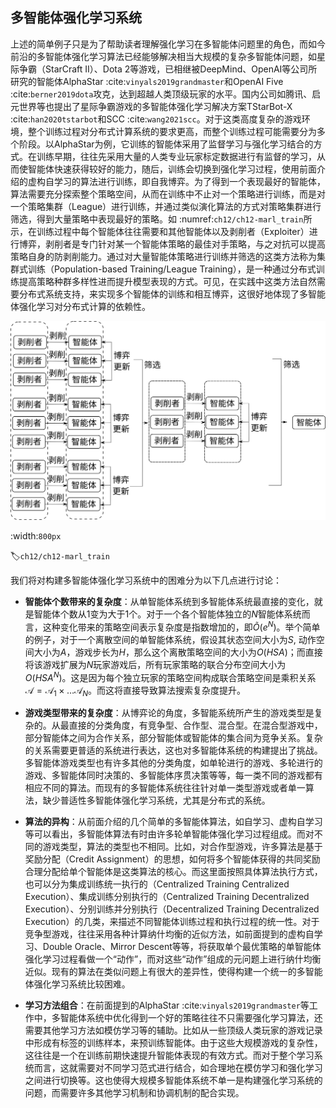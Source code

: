 ## 多智能体强化学习系统

上述的简单例子只是为了帮助读者理解强化学习在多智能体问题里的角色，而如今前沿的多智能体强化学习算法已经能够解决相当大规模的复杂多智能体问题，如星际争霸（StarCraft II）、Dota 2等游戏，已相继被DeepMind、OpenAI等公司所研究的智能体AlphaStar :cite:`vinyals2019grandmaster`和OpenAI Five :cite:`berner2019dota`攻克，达到超越人类顶级玩家的水平。国内公司如腾讯、启元世界等也提出了星际争霸游戏的多智能体强化学习解决方案TStarBot-X :cite:`han2020tstarbot`和SCC :cite:`wang2021scc`。对于这类高度复杂的游戏环境，整个训练过程对分布式计算系统的要求更高，而整个训练过程可能需要分为多个阶段。以AlphaStar为例，它训练的智能体采用了监督学习与强化学习结合的方式。在训练早期，往往先采用大量的人类专业玩家标定数据进行有监督的学习，从而使智能体快速获得较好的能力，随后，训练会切换到强化学习过程，使用前面介绍的虚构自学习的算法进行训练，即自我博弈。为了得到一个表现最好的智能体，算法需要充分探索整个策略空间，从而在训练中不止对一个策略进行训练，而是对一个策略集群（League）进行训练，并通过类似演化算法的方式对策略集群进行筛选，得到大量策略中表现最好的策略。如 :numref:`ch12/ch12-marl_train`所示，在训练过程中每个智能体往往需要和其他智能体以及剥削者（Exploiter）进行博弈，剥削者是专门针对某一个智能体策略的最佳对手策略，与之对抗可以提高策略自身的防剥削能力。通过对大量智能体策略进行训练并筛选的这类方法称为集群式训练（Population-based Training/League Training），是一种通过分布式训练提高策略种群多样性进而提升模型表现的方式。可见，在实践中这类方法自然需要分布式系统支持，来实现多个智能体的训练和相互博弈，这很好地体现了多智能体强化学习对分布式计算的依赖性。

![集群式多智能体强化学习训练示意图](../img/ch12/ch12-marl-train.svg)

:width:`800px`

:label:`ch12/ch12-marl_train`

我们将对构建多智能体强化学习系统中的困难分为以下几点进行讨论：

* **智能体个数带来的复杂度**：从单智能体系统到多智能体系统最直接的变化，就是智能体个数从1变为大于1个。对于一个各个智能体独立的$N$智能体系统而言，这种变化带来的策略空间表示复杂度是指数增加的，即$\tilde{O}(e^N)$。举个简单的例子，对于一个离散空间的单智能体系统，假设其状态空间大小为$S$, 动作空间大小为$A$，游戏步长为$H$，那么这个离散策略空间的大小为$O(HSA)$；而直接将该游戏扩展为$N$玩家游戏后，所有玩家策略的联合分布空间大小为$O(HSA^N)$。这是因为每个独立玩家的策略空间构成联合策略空间是乘积关系$\mathcal{A}=\mathcal{A}_1\times\dots\mathcal{A}_N$。而这将直接导致算法搜索复杂度提升。

* **游戏类型带来的复杂度**：从博弈论的角度，多智能系统所产生的游戏类型是复杂的。从最直接的分类角度，有竞争型、合作型、混合型。在混合型游戏中，部分智能体之间为合作关系，部分智能体或智能体的集合间为竞争关系。复杂的关系需要更普适的系统进行表达，这也对多智能体系统的构建提出了挑战。多智能体游戏类型也有许多其他的分类角度，如单轮进行的游戏、多轮进行的游戏、多智能体同时决策的、多智能体序贯决策等等，每一类不同的游戏都有相应不同的算法。而现有的多智能体系统往往针对单一类型游戏或者单一算法，缺少普适性多智能体强化学习系统，尤其是分布式的系统。

* **算法的异构**：从前面介绍的几个简单的多智能体算法，如自学习、虚构自学习等可以看出，多智能体算法有时由许多轮单智能体强化学习过程组成。而对不同的游戏类型，算法的类型也不相同。比如，对合作型游戏，许多算法是基于奖励分配（Credit Assignment）的思想，如何将多个智能体获得的共同奖励合理分配给单个智能体是这类算法的核心。而这里面按照具体算法执行方式，也可以分为集成训练统一执行的（Centralized Training Centralized Execution）、集成训练分别执行的（Centralized Training Decentralized Execution）、分别训练并分别执行（Decentralized Training Decentralized Execution）的几类，来描述不同智能体训练过程和执行过程的统一性。对于竞争型游戏，往往采用各种计算纳什均衡的近似方法，如前面提到的虚构自学习、Double Oracle、Mirror Descent等等，将获取单个最优策略的单智能体强化学习过程看做一个“动作”，而对这些“动作”组成的元问题上进行纳什均衡近似。现有的算法在类似问题上有很大的差异性，使得构建一个统一的多智能体强化学习系统比较困难。

* **学习方法组合**：在前面提到的AlphaStar :cite:`vinyals2019grandmaster`等工作中，多智能体系统中优化得到一个好的策略往往不只需要强化学习算法，还需要其他学习方法如模仿学习等的辅助。比如从一些顶级人类玩家的游戏记录中形成有标签的训练样本，来预训练智能体。由于这些大规模游戏的复杂性，这往往是一个在训练前期快速提升智能体表现的有效方式。而对于整个学习系统而言，这就需要对不同学习范式进行结合，如合理地在模仿学习和强化学习之间进行切换等。这也使得大规模多智能体系统不单一是构建强化学习系统的问题，而需要许多其他学习机制和协调机制的配合实现。